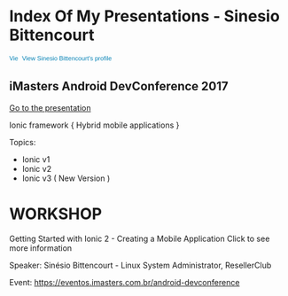 # Index Of My Presentations - Sinesio Bittencourt

<a href="https://br.linkedin.com/in/sinesiobittencourt/en" style="text-decoration:none;"><span style="font: 80% Arial,sans-serif; color:#0783B6;"><img src="https://static.licdn.com/scds/common/u/img/webpromo/btn_in_20x15.png" width="20" height="15" alt="View Sinesio Bittencourt's LinkedIn profile" style="vertical-align:middle;" border="0">&nbsp;View Sinesio Bittencourt's profile</span></a>

## iMasters Android DevConference 2017

[Go to the presentation](https://www.slideshare.net/SinesioBittencourt/sinesio-bittencourt-ionic-framework-aplicaes-mveis-hbridas-79794188)

Ionic framework { Hybrid mobile applications }

Topics:
* Ionic v1
* Ionic v2
* Ionic v3 ( New Version )

# WORKSHOP

Getting Started with Ionic 2 - Creating a Mobile Application Click to see more information

Speaker: Sinésio Bittencourt - Linux System Administrator, ResellerClub

Event: https://eventos.imasters.com.br/android-devconference
 

